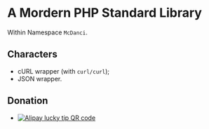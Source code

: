 # A Mordern PHP Standard Library
Within Namespace `McDanci`.

## Characters
- cURL wrapper (with `curl/curl`);
- JSON wrapper.

## Donation
- [![Alipay lucky tip QR code](https://mc.dancis.info/donation/asset/img/lALPBbCc1Ua3pC_NA1TNAjc_567_852.png)](http://lwurl.to/cHdIp "Alipay lucky tip")
